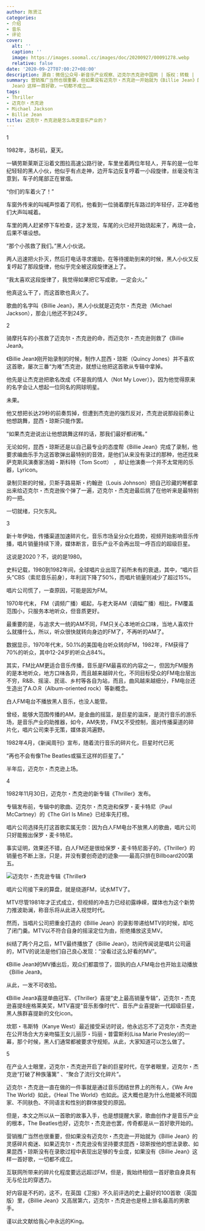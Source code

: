 ```yaml
---
author: 陈贤江
categories:
- 介绍
- 音乐
- 评论
cover:
  alt: ''
  caption: ''
  image: https://images.soomal.cc/images/doc/20200927/00091278.webp
  relative: false
date: '2020-09-27T07:00:27+08:00'
description: 源自：微信公众号-新音乐产业观察、迈克尔杰克逊中国网 | 版权：转载 |  平均/总评分：09.75/78
summary: 营销推广当然也很重要，但如果没有迈克尔・杰克逊一开始就为《Billie Jean》的灵感碎片痴迷、如果迈克尔・杰克逊没有坚持要求昆西・琼斯按他的想法录歌、如果昆西・琼斯没有在录歌过程中表现出足够的专业度，如果没有《Billie
  Jean》这样一首好歌，一切都不成立……
tags:
- Thriller
- 迈克尔・杰克逊
- Michael Jackson
- Billie Jean
title: 迈克尔・杰克逊是怎么改变音乐产业的？
---
```


1 

1982年，洛杉矶，夏天。

一辆劳斯莱斯正沿着文图拉高速公路行驶，车里坐着两位年轻人，开车的是一位年纪轻轻的黑人小伙，他似乎有点走神，边开车边反复哼着一小段旋律，丝毫没有注意到，车子的尾部正在冒烟。

“你们的车着火了！”

车窗外传来的叫喊声惊着了司机，他看到一位骑着摩托车路过的年轻仔，正冲着他们大声叫喊着。

车里的两人赶紧停下车检查，这才发现，车尾的火已经开始烧起来了，再烧一会，后果不堪设想。

“那个小孩救了我们。”黑人小伙说。

两人迅速把火扑灭，然后打电话寻求援助，在等待援助到来的时候，黑人小伙又反复哼起了那段旋律，他似乎完全被这段旋律迷上了。

“我太喜欢这段旋律了，我觉得如果把它写成歌，一定会火。”

他真这么干了，而这首歌也真火了。

歌曲的名字叫《Billie Jean》，黑人小伙就是迈克尔・杰克逊（Michael Jackson），那会儿他还不到24岁。

2

骑摩托车的小孩救了迈克尔・杰克逊的命，而迈克尔・杰克逊则救了《Billie Jean》。

《Billie Jean》刚开始录制的时候，制作人昆西・琼斯（Quincy Jones）并不喜欢这首歌，屡次三番“为难”杰克逊，就想让他把这首歌从专辑中拿掉。

他先是让杰克逊把歌名改成《不是我的情人（Not My Lover）》，因为他觉得原来的名字会让人想起一位同名的网球明星。

未果。

他又想把长达29秒的前奏剪掉，但遭到杰克逊的强烈反对，杰克逊说那段前奏让他想跳舞，昆西・琼斯只能作罢。

“如果杰克逊说出让他想跳舞这样的话，那我们最好都闭嘴。”

无论如何，昆西・琼斯还是以自己最专业的态度帮《Billie Jean》完成了录制，他要求编曲乐手为这首歌弹出最特别的音效，是他们从来没有录过的那种，他还找来萨克斯风演奏家汤姆・斯科特（Tom Scott） ，却让他演奏一个并不太常用的乐器，Lyricon。

录制贝斯的时候，贝斯手路易斯・约翰逊（Louis Johnson）把自己珍藏的琴都拿出来给迈克尔・杰克逊挨个弹了一遍，迈克尔・杰克逊最后挑了在他听来是最特别的一把。

一切就绪，只欠东风。

3

新十年伊始，传播渠道加速碎片化，音乐市场呈分众化趋势，视频开始影响音乐传播，唱片销量持续下滑，媒体断言，音乐产业不会再出现一呼百应的超级巨星。

这说是2020？不，说的是1980。

史料记载，1980到1982年间，全球唱片业出现了前所未有的衰退，其中，“唱片巨头”CBS（索尼音乐前身），年利润下降了50%，而唱片销量则减少了超过15%。

唱片公司慌了，一查原因，可能是因为FM。

1970年代末， FM（调频广播）崛起，与老大哥AM（调幅广播）相比，FM覆盖范围小，只服务本地听众，但音质更好。

最重要的是，与追求大一统的AM不同，FM只关心本地听众口味，当地人喜欢什么就播什么，所以，听众很快就转向身边的FM了，不再听的AM了。

数据显示，1970年代末，50.1%的美国电台听众转向FM，1982年，FM获得了70%的听众，其中12-24岁的听众占84%。

其实，FM比AM更适合音乐传播，音乐是FM最喜欢的内容之一，但因为FM服务的是本地听众，地方口味各异，而且越来越碎片化，不同目标受众的FM电台层出不穷，R&B、摇滚、民谣、乡村等各自为站，而且，曲风越来越细分，FM电台还生造出了A.O.R（Album-oriented rock）等新概念。

白人FM电台不播放黑人音乐，也没人能管。

曾经，能够大范围传播的AM，是金曲的摇篮，是巨星的温床，是流行音乐的游乐场，是音乐产业的助推器，如今，AM失势，FM又不受控制，面对传播渠道的碎片化，唱片公司束手无策，媒体哀鸿遍野。

1982年4月，《新闻周刊》宣布，随着流行音乐的碎片化，巨星时代已死

“再也不会有像The Beatles或猫王这样的巨星了。”

半年后，迈克尔・杰克逊上场。

4

1982年11月30日，迈克尔・杰克逊的新专辑《Thriller》发布。

专辑发布前，专辑中的歌曲、迈克尔・杰克逊和保罗・麦卡特尼（Paul McCartney）的《The Girl Is Mine》已经率先打榜。

唱片公司选择先打这首歌实属无奈：因为白人FM电台不放黑人的歌曲，唱片公司只好能搬出保罗・麦卡特尼。

事实证明，效果还不错，白人FM还是很给保罗・麦卡特尼面子的，《Thriller》的销量也不断上涨，只是，并没有要创奇迹的迹象――最高只排在Billboard200第五。

![迈克尔・杰克逊专辑《Thriller》](https://images.soomal.cc/images/doc/20200927/00091278.webp)





唱片公司接下来的算盘，就是绕道FM，试水MTV了。

MTV尽管1981年才正式成立，但视频的冲击力已经初露峥嵘，媒体也为这个新势力推波助澜，称音乐将从此进入视觉时代。

然而，当唱片公司把重金打造的《Billie Jean》的录影带递给MTV的时候，却吃了闭门羹。MTV以不符合自身的摇滚定位为由，拒绝播放这支MV。

纠结了两个月之后，MTV最终播放了《Billie Jean》，坊间传闻说是唱片公司逼的，MTV的说法是他们自己良心发现：“没看过这么好看的MV”。

《Billie Jean》的MV播出后，观众们都震惊了，固执的白人FM电台也开始主动播放《Billie Jean》。

从此，一发不可收拾。

《Billie Jean》喜提单曲冠军、《Thriller》喜提“史上最高销量专辑”，迈克尔・杰克逊喜提8座格莱美奖，MTV喜提“音乐影像时代”、音乐产业喜提新一代超级巨星，黑人族群喜提新的文化icon。

坎耶・韦斯特（Kanye West）最近接受采访时说，他永远忘不了迈克尔・杰克逊在公开场合大方亲吻猫王女儿丽莎・玛丽・普雷斯利(Lisa Marie Presley)的一幕，那个时候，黑人们通常都被要求守规矩。从此，大家知道可以怎么做了。

5

在产业人士眼里，迈克尔・杰克逊开启了新的巨星时代，在学者眼里，迈克尔・杰克逊“打破了种族藩篱” 、“聚合了流行文化碎片”。

迈克尔・杰克逊一直在做的一件事就是通过音乐团结世界上的所有人，《We Are The World》如此，《Heal The World》也如此。这大概也是为什么他能被不同国家、不同肤色、不同语言和性别的群体接受的原因。

但是，本文之所以从一首歌的故事入手，也是想提醒大家，歌曲创作才是音乐产业的根本，The Beatles也好，迈克尔・杰克逊也罢，传奇都是从一首好歌开始的。

营销推广当然也很重要，但如果没有迈克尔・杰克逊一开始就为《Billie Jean》的灵感碎片痴迷、如果迈克尔・杰克逊没有坚持要求昆西・琼斯按他的想法录歌、如果昆西・琼斯没有在录歌过程中表现出足够的专业度，如果没有《Billie Jean》这样一首好歌，一切都不成立。

互联网所带来的碎片化程度要远远超过FM，但是，我始终相信一首好歌自身具有无与伦比的穿透力。

好内容是不朽的，这不，在英国《卫报》不久前评选的史上最好的100首歌（英国版）里，《Billie Jean》又高居第六，迈克尔・杰克逊也是榜上排名最高的男歌手。

谨以此文献给我心中永远的King。